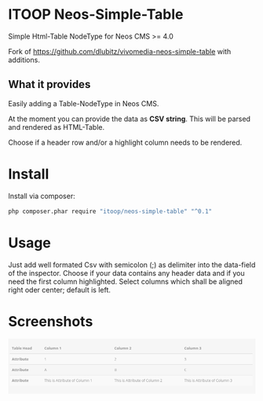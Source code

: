 # ITOOP Neos-Simple-Table
Simple Html-Table NodeType for Neos CMS >= 4.0

Fork of https://github.com/dlubitz/vivomedia-neos-simple-table with additions.

## What it provides
Easily adding a Table-NodeType in Neos CMS. 

At the moment you can provide the data as **CSV string**. This will be parsed and rendered as HTML-Table.

Choose if a header row and/or a highlight column needs to be rendered. 

# Install
Install via composer:
```bash
php composer.phar require "itoop/neos-simple-table" "^0.1"
```
# Usage
Just add well formated Csv with semicolon (;) as delimiter into the data-field of the inspector. 
Choose if your data contains any header data and if you need the first column highlighted.
Select columns which shall be aligned right oder center; default is left.

# Screenshots
![Resulting table](/Docs/screenshot_result.png?raw=true "Resulting table")
